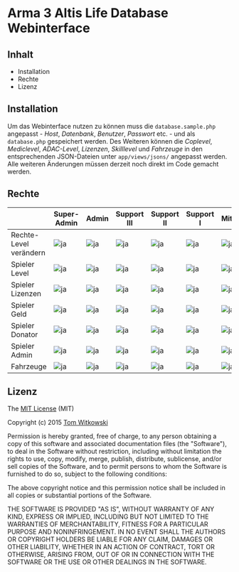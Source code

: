 # Arma 3 Altis Life Database Webinterface

## Inhalt

* Installation
* Rechte
* Lizenz

## Installation

Um das Webinterface nutzen zu können muss die ```database.sample.php``` angepasst - *Host*, *Datenbank*, *Benutzer*, *Passwort* etc. - und als ```database.php``` gespeichert werden. Des Weiteren können die *Coplevel*, *Mediclevel*, *ADAC-Level*, *Lizenzen*, *Skilllevel* und *Fahrzeuge* in den entsprechenden JSON-Dateien unter ```app/views/jsons/``` angepasst werden. Alle weiteren Änderungen müssen derzeit noch direkt im Code gemacht werden.

## Rechte

|                        | Super-Admin             | Admin                   | Support III             | Support II              | Support I               | Mitglied                |
|------------------------|-------------------------|-------------------------|-------------------------|-------------------------|-------------------------|-------------------------|
| Rechte-Level verändern | ![ja](/icons/check.jpg) | ![ja](/icons/check.jpg) | ![ja](/icons/error.jpg) | ![ja](/icons/error.jpg) | ![ja](/icons/error.jpg) | ![ja](/icons/error.jpg) |
| Spieler Level          | ![ja](/icons/check.jpg) | ![ja](/icons/check.jpg) | ![ja](/icons/check.jpg) | ![ja](/icons/check.jpg) | ![ja](/icons/check.jpg) | ![ja](/icons/error.jpg) |
| Spieler Lizenzen       | ![ja](/icons/check.jpg) | ![ja](/icons/check.jpg) | ![ja](/icons/check.jpg) | ![ja](/icons/check.jpg) | ![ja](/icons/error.jpg) | ![ja](/icons/error.jpg) |
| Spieler Geld           | ![ja](/icons/check.jpg) | ![ja](/icons/check.jpg) | ![ja](/icons/check.jpg) | ![ja](/icons/error.jpg) | ![ja](/icons/error.jpg) | ![ja](/icons/error.jpg) |
| Spieler Donator        | ![ja](/icons/check.jpg) | ![ja](/icons/check.jpg) | ![ja](/icons/check.jpg) | ![ja](/icons/error.jpg) | ![ja](/icons/error.jpg) | ![ja](/icons/error.jpg) |
| Spieler Admin          | ![ja](/icons/check.jpg) | ![ja](/icons/check.jpg) | ![ja](/icons/error.jpg) | ![ja](/icons/error.jpg) | ![ja](/icons/error.jpg) | ![ja](/icons/error.jpg) |
| Fahrzeuge              | ![ja](/icons/check.jpg) | ![ja](/icons/check.jpg) | ![ja](/icons/check.jpg) | ![ja](/icons/check.jpg) | ![ja](/icons/error.jpg) | ![ja](/icons/error.jpg) |

## Lizenz

The [MIT License](http://opensource.org/licenses/MIT) (MIT)

Copyright (c) 2015 [Tom Witkowski](https://github.com/Gummibeer)

Permission is hereby granted, free of charge, to any person obtaining a copy of this software and associated documentation files (the "Software"), to deal in the Software without restriction, including without limitation the rights to use, copy, modify, merge, publish, distribute, sublicense, and/or sell copies of the Software, and to permit persons to whom the Software is furnished to do so, subject to the following conditions:

The above copyright notice and this permission notice shall be included in all copies or substantial portions of the Software.

THE SOFTWARE IS PROVIDED "AS IS", WITHOUT WARRANTY OF ANY KIND, EXPRESS OR IMPLIED, INCLUDING BUT NOT LIMITED TO THE WARRANTIES OF MERCHANTABILITY, FITNESS FOR A PARTICULAR PURPOSE AND NONINFRINGEMENT. IN NO EVENT SHALL THE AUTHORS OR COPYRIGHT HOLDERS BE LIABLE FOR ANY CLAIM, DAMAGES OR OTHER LIABILITY, WHETHER IN AN ACTION OF CONTRACT, TORT OR OTHERWISE, ARISING FROM, OUT OF OR IN CONNECTION WITH THE SOFTWARE OR THE USE OR OTHER DEALINGS IN THE SOFTWARE.
